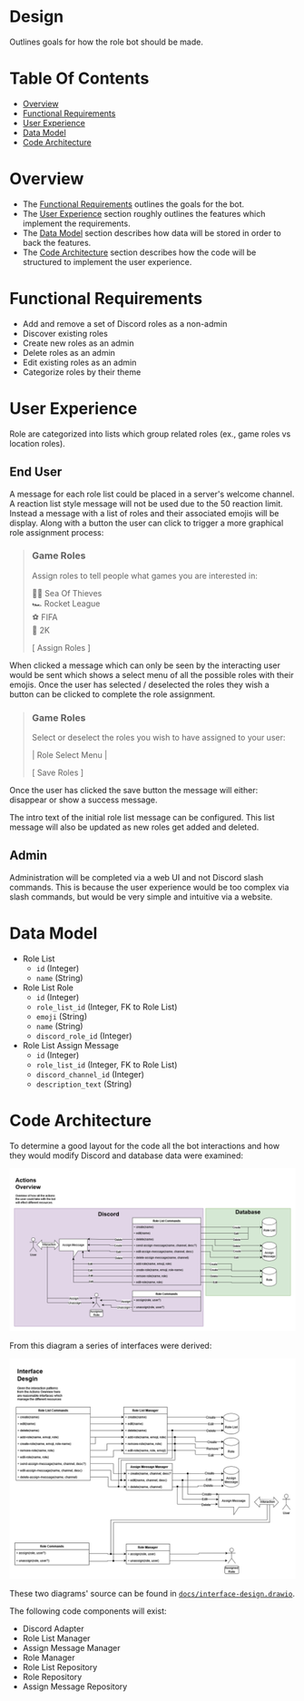 # Design
Outlines goals for how the role bot should be made.

# Table Of Contents
- [Overview](#overview)
- [Functional Requirements](#functional-requirements)
- [User Experience](#user-experience)
- [Data Model](#data-model)
- [Code Architecture](#code-architecture)

# Overview
- The [Functional Requirements](#functional-requirements) outlines the goals for the bot.
- The [User Experience](#user-experience) section roughly outlines the features which implement the requirements.
- The [Data Model](#data-model) section describes how data will be stored in order to back the features.
- The [Code Architecture](#code-architecture) section describes how the code will be structured to implement the user experience.

# Functional Requirements
- Add and remove a set of Discord roles as a non-admin
- Discover existing roles
- Create new roles as an admin
- Delete roles as an admin
- Edit existing roles as an admin
- Categorize roles by their theme

# User Experience
Role are categorized into lists which group related roles (ex., game roles vs location roles).

## End User
A message for each role list could be placed in a server's welcome channel. A reaction list style message will not be used due to the 50 reaction limit. Instead a message with a list of roles and their associated emojis will be display. Along with a button the user can click to trigger a more graphical role assignment process:

> ### Game Roles
> Assign roles to tell people what games you are interested in:
>
> 🏴‍☠️ Sea Of Thieves  
> 🏎️ Rocket League  
> ⚽ FIFA  
> 🏀 2K  
>   
> [ Assign Roles ]

When clicked a message which can only be seen by the interacting user would be sent which shows a select menu of all the possible roles with their emojis. Once the user has selected / deselected the roles they wish a button can be clicked to complete the role assignment.

> ### Game Roles
> Select or deselect the roles you wish to have assigned to your user:  
>   
> | Role Select Menu |  
>  
> [ Save Roles ]

Once the user has clicked the save button the message will either: disappear or show a success message.

The intro text of the initial role list message can be configured. This list message will also be updated as new roles get added and deleted.

## Admin
Administration will be completed via a web UI and not Discord slash commands. This is because the user experience would be too complex via slash commands, but would be very simple and intuitive via a website.

# Data Model
- Role List
  - `id` (Integer)
  - `name` (String)
- Role List Role
  - `id` (Integer)
  - `role_list_id` (Integer, FK to Role List)
  - `emoji` (String)
  - `name` (String)
  - `discord_role_id` (Integer)
- Role List Assign Message
  - `id` (Integer)
  - `role_list_id` (Integer, FK to Role List)
  - `discord_channel_id` (Integer)
  - `description_text` (String)

# Code Architecture
To determine a good layout for the code all the bot interactions and how they would modify Discord and database data were examined:

![Diagram of the side effect each slash command and user interaction would have](./docs/actions-overview.png)

From this diagram a series of interfaces were derived:

![Diagram of interfaces](./docs/interface-design.png)

These two diagrams' source can be found in [`docs/interface-design.drawio`](./docs/interface-design.drawio).

The following code components will exist:

- Discord Adapter
- Role List Manager
- Assign Message Manager
- Role Manager
- Role List Repository
- Role Repository
- Assign Message Repository
